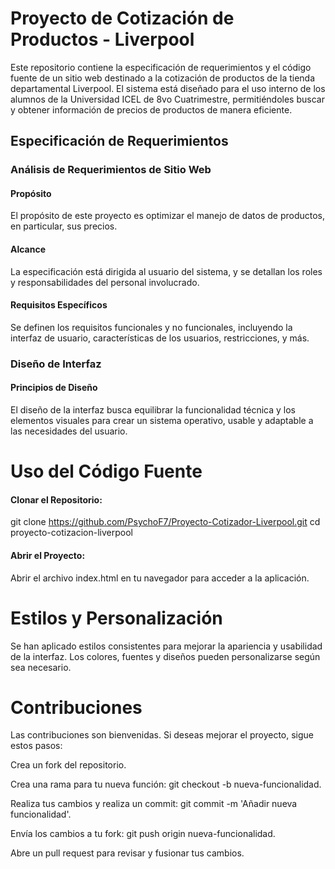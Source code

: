 # Proyecto de Cotización de Productos - Liverpool

Este repositorio contiene la especificación de requerimientos y el código fuente de un sitio web destinado a la cotización de productos de la tienda departamental Liverpool. El sistema está diseñado para el uso interno de los alumnos de la Universidad ICEL de 8vo Cuatrimestre, permitiéndoles buscar y obtener información de precios de productos de manera eficiente.

## Especificación de Requerimientos

### Análisis de Requerimientos de Sitio Web

#### Propósito
El propósito de este proyecto es optimizar el manejo de datos de productos, en particular, sus precios.

#### Alcance
La especificación está dirigida al usuario del sistema, y se detallan los roles y responsabilidades del personal involucrado.

#### Requisitos Específicos
Se definen los requisitos funcionales y no funcionales, incluyendo la interfaz de usuario, características de los usuarios, restricciones, y más.

### Diseño de Interfaz

#### Principios de Diseño
El diseño de la interfaz busca equilibrar la funcionalidad técnica y los elementos visuales para crear un sistema operativo, usable y adaptable a las necesidades del usuario.



# Uso del Código Fuente
#### Clonar el Repositorio:

git clone https://github.com/PsychoF7/Proyecto-Cotizador-Liverpool.git
cd proyecto-cotizacion-liverpool

#### Abrir el Proyecto:
Abrir el archivo index.html en tu navegador para acceder a la aplicación.


# Estilos y Personalización
Se han aplicado estilos consistentes para mejorar la apariencia y usabilidad de la interfaz.
Los colores, fuentes y diseños pueden personalizarse según sea necesario.

# Contribuciones
Las contribuciones son bienvenidas. Si deseas mejorar el proyecto, sigue estos pasos:

Crea un fork del repositorio.

Crea una rama para tu nueva función: git checkout -b nueva-funcionalidad.

Realiza tus cambios y realiza un commit: git commit -m 'Añadir nueva funcionalidad'.

Envía los cambios a tu fork: git push origin nueva-funcionalidad.

Abre un pull request para revisar y fusionar tus cambios.
